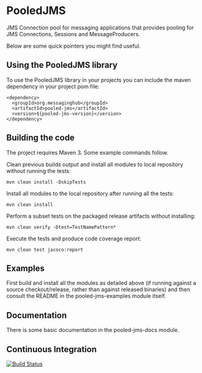 # PooledJMS

JMS Connection pool for messaging applications that provides pooling for JMS Connections, Sessions and MessageProducers.

Below are some quick pointers you might find useful.

## Using the PooledJMS library

To use the PooledJMS library in your projects you can include the maven
dependency in your project pom file:

    <dependency>
      <groupId>org.messaginghub</groupId>
      <artifactId>pooled-jms</artifactId>
      <version>${pooled-jms-version}</version>
    </dependency>

## Building the code

The project requires Maven 3. Some example commands follow.

Clean previous builds output and install all modules to local repository without
running the tests:

    mvn clean install -DskipTests

Install all modules to the local repository after running all the tests:

    mvn clean install

Perform a subset tests on the packaged release artifacts without
installing:

    mvn clean verify -Dtest=TestNamePattern*

Execute the tests and produce code coverage report:

    mvn clean test jacoco:report

## Examples

First build and install all the modules as detailed above (if running against
a source checkout/release, rather than against released binaries) and then
consult the README in the pooled-jms-examples module itself.

## Documentation

There is some basic documentation in the pooled-jms-docs module.

## Continuous Integration

[![Build Status](https://travis-ci.org/messaginghub/pooled-jms.svg?branch=master)](https://travis-ci.org/messaginghub/pooled-jms)